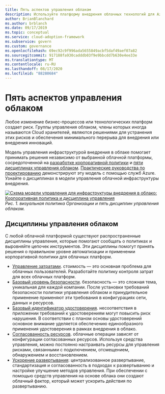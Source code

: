 ```yaml
---
title: Пять аспектов управления облаком
description: Используйте платформу внедрения облачных технологий для Azure, чтобы узнать об управлении затратами, ускорении развертывания, базовом удостоверении, согласованности ресурсов и базовом плане безопасности.
author: BrianBlanchard
ms.author: brblanch
ms.date: 09/17/2019
ms.topic: conceptual
ms.service: cloud-adoption-framework
ms.subservice: govern
ms.custom: governance
ms.openlocfilehash: 69ec92c9f996ada5655849acbf5daf49aef07a82
ms.sourcegitcommit: 917188fa930cadddb03f9e9bbcdd7b630e4ee33e
ms.translationtype: MT
ms.contentlocale: ru-RU
ms.lasthandoff: 08/17/2020
ms.locfileid: "88280684"
---
```

# <a name="the-five-disciplines-of-cloud-governance"></a>Пять аспектов управления облаком

<!-- docsTest:ignore "Disciplines of Cloud Governance" "Cost Management" "Deployment Acceleration" "Identity Baseline" "Resource Consistency" "Security Baseline" -->
<!-- markdownlint-disable MD033 -->

Любое изменение бизнес-процессов или технологических платформ создает риск. Группы управления облаком, члены которых иногда называются Cloud хранителей, являются решениями для устранения этих рисков и обеспечения минимального перерыва для внедрения или внедрения инноваций.

Модель управления инфраструктурой внедрения в облаке помогает принимать решения независимо от выбранной облачной платформы, сосредоточенной на [разработке корпоративной политики](./corporate-policy.md) и [пяти дисциплинах управления облаком](#disciplines-of-cloud-governance). [Практические руководства по проектированию](./guides/index.md) демонстрируют эту модель с помощью служб Azure. Узнайте о дисциплинах в модели управления облачной инфраструктуры внедрения.

[![Схема модели управления для инфраструктуры внедрения в облако: Корпоративная политика и дисциплина управления](../_images/operational-transformation-govern-thumbnail.png)](../_images/operational-transformation-govern-large.png#lightbox) <br> _Рис. 1. визуальная политика Организации и пять дисциплин управления облаком._

## <a name="disciplines-of-cloud-governance"></a>Дисциплины управления облаком

С любой облачной платформой существуют распространенные дисциплины управления, которые помогают сообщать о политиках и выровняйте цепочек инструментов. Эти дисциплины помогут принять решения о правильном уровне автоматизации и применении корпоративной политики для облачных платформ.

- [Управление затратами](./cost-management/index.md). стоимость — это основная проблема для облачных пользователей. Разработайте политику контроля затрат для всех облачных платформ.
- [Базовый уровень безопасности](./security-baseline/index.md). безопасность — это сложная тема, уникальная для каждой компании. После установки требований безопасности политики управления облаком и принудительное применение применяют эти требования в конфигурациях сети, данных и ресурсов.
- [Базовый идентификатор удостоверения](./identity-baseline/index.md). несоответствия в приложении требований к удостоверениям могут повысить риск нарушения. В соответствии с планом основы удостоверений основное внимание уделяется обеспечению единообразного применения удостоверения в рамках внедрения в облако.
- [Согласованность ресурсов](./resource-consistency/index.md). облачные операции зависят от конфигурации согласованных ресурсов. Используя средства управления, можно постоянно настраивать ресурсы для управления рисками, связанными с подключением, отсмещением, обнаружением и восстановлением.
- [Ускорение развертывания](./deployment-acceleration/index.md): централизованное развертывание, стандартизация и согласованность в подходах к развертыванию и настройке улучшение методов управления. При обеспечении с помощью средств управления на основе облака они создают облачный фактор, который может ускорить действия по развертыванию.
